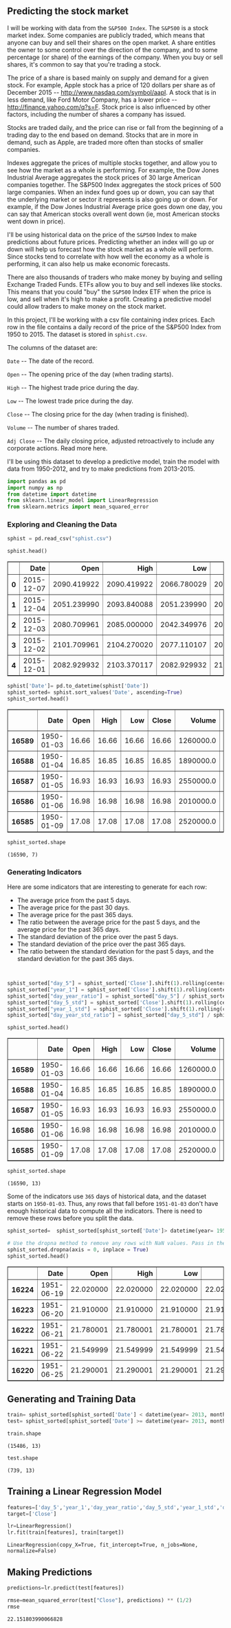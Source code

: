 
## Predicting the stock market



I will be working with data from the `S&P500 Index`. The `S&P500` is a stock market index. Some companies are publicly traded, which means that anyone can buy and sell their shares on the open market. A share entitles the owner to some control over the direction of the company, and to some percentage (or share) of the earnings of the company. When you buy or sell shares, it's common to say that you're trading a stock.

The price of a share is based mainly on supply and demand for a given stock. For example, Apple stock has a price of 120 dollars per share as of December 2015 -- http://www.nasdaq.com/symbol/aapl. A stock that is in less demand, like Ford Motor Company, has a lower price -- http://finance.yahoo.com/q?s=F. Stock price is also influenced by other factors, including the number of shares a company has issued.

Stocks are traded daily, and the price can rise or fall from the beginning of a trading day to the end based on demand. Stocks that are in more in demand, such as Apple, are traded more often than stocks of smaller companies.

Indexes aggregate the prices of multiple stocks together, and allow you to see how the market as a whole is performing. For example, the Dow Jones Industrial Average aggregates the stock prices of 30 large American companies together. The S&P500 Index aggregates the stock prices of 500 large companies. When an index fund goes up or down, you can say that the underlying market or sector it represents is also going up or down. For example, if the Dow Jones Industrial Average price goes down one day, you can say that American stocks overall went down (ie, most American stocks went down in price).

I'll be using historical data on the price of the `S&P500` Index to make predictions about future prices. Predicting whether an index will go up or down will help us forecast how the stock market as a whole will perform. Since stocks tend to correlate with how well the economy as a whole is performing, it can also help us make economic forecasts.

There are also thousands of traders who make money by buying and selling Exchange Traded Funds. ETFs allow you to buy and sell indexes like stocks. This means that you could "buy" the `S&P500` Index ETF when the price is low, and sell when it's high to make a profit. Creating a predictive model could allow traders to make money on the stock market.


In this project, I'll be working with a csv file containing index prices. Each row in the file contains a daily record of the price of the S&P500 Index from 1950 to 2015. The dataset is stored in `sphist.csv`.

The columns of the dataset are:

`Date` -- The date of the record.

`Open` -- The opening price of the day (when trading starts).

`High` -- The highest trade price during the day.

`Low` -- The lowest trade price during the day.

`Close` -- The closing price for the day (when trading is finished).

`Volume` -- The number of shares traded.

`Adj Close` -- The daily closing price, adjusted retroactively to include any corporate actions. Read more here.

I'll be using this dataset to develop a predictive model,  train the model with data from 1950-2012, and try to make predictions from 2013-2015.


```python
import pandas as pd
import numpy as np
from datetime import datetime
from sklearn.linear_model import LinearRegression
from sklearn.metrics import mean_squared_error
```

### Exploring and Cleaning the Data


```python
sphist = pd.read_csv("sphist.csv")
```


```python
sphist.head()
```




<div>

<table border="1" class="dataframe">
  <thead>
    <tr style="text-align: right;">
      <th></th>
      <th>Date</th>
      <th>Open</th>
      <th>High</th>
      <th>Low</th>
      <th>Close</th>
      <th>Volume</th>
      <th>Adj Close</th>
    </tr>
  </thead>
  <tbody>
    <tr>
      <th>0</th>
      <td>2015-12-07</td>
      <td>2090.419922</td>
      <td>2090.419922</td>
      <td>2066.780029</td>
      <td>2077.070068</td>
      <td>4.043820e+09</td>
      <td>2077.070068</td>
    </tr>
    <tr>
      <th>1</th>
      <td>2015-12-04</td>
      <td>2051.239990</td>
      <td>2093.840088</td>
      <td>2051.239990</td>
      <td>2091.689941</td>
      <td>4.214910e+09</td>
      <td>2091.689941</td>
    </tr>
    <tr>
      <th>2</th>
      <td>2015-12-03</td>
      <td>2080.709961</td>
      <td>2085.000000</td>
      <td>2042.349976</td>
      <td>2049.620117</td>
      <td>4.306490e+09</td>
      <td>2049.620117</td>
    </tr>
    <tr>
      <th>3</th>
      <td>2015-12-02</td>
      <td>2101.709961</td>
      <td>2104.270020</td>
      <td>2077.110107</td>
      <td>2079.510010</td>
      <td>3.950640e+09</td>
      <td>2079.510010</td>
    </tr>
    <tr>
      <th>4</th>
      <td>2015-12-01</td>
      <td>2082.929932</td>
      <td>2103.370117</td>
      <td>2082.929932</td>
      <td>2102.629883</td>
      <td>3.712120e+09</td>
      <td>2102.629883</td>
    </tr>
  </tbody>
</table>
</div>




```python
sphist['Date']= pd.to_datetime(sphist['Date'])
sphist_sorted= sphist.sort_values('Date', ascending=True)
sphist_sorted.head()
```




<div>
<style scoped>
    .dataframe tbody tr th:only-of-type {
        vertical-align: middle;
    }

    .dataframe tbody tr th {
        vertical-align: top;
    }

    .dataframe thead th {
        text-align: right;
    }
</style>
<table border="1" class="dataframe">
  <thead>
    <tr style="text-align: right;">
      <th></th>
      <th>Date</th>
      <th>Open</th>
      <th>High</th>
      <th>Low</th>
      <th>Close</th>
      <th>Volume</th>
      <th>Adj Close</th>
    </tr>
  </thead>
  <tbody>
    <tr>
      <th>16589</th>
      <td>1950-01-03</td>
      <td>16.66</td>
      <td>16.66</td>
      <td>16.66</td>
      <td>16.66</td>
      <td>1260000.0</td>
      <td>16.66</td>
    </tr>
    <tr>
      <th>16588</th>
      <td>1950-01-04</td>
      <td>16.85</td>
      <td>16.85</td>
      <td>16.85</td>
      <td>16.85</td>
      <td>1890000.0</td>
      <td>16.85</td>
    </tr>
    <tr>
      <th>16587</th>
      <td>1950-01-05</td>
      <td>16.93</td>
      <td>16.93</td>
      <td>16.93</td>
      <td>16.93</td>
      <td>2550000.0</td>
      <td>16.93</td>
    </tr>
    <tr>
      <th>16586</th>
      <td>1950-01-06</td>
      <td>16.98</td>
      <td>16.98</td>
      <td>16.98</td>
      <td>16.98</td>
      <td>2010000.0</td>
      <td>16.98</td>
    </tr>
    <tr>
      <th>16585</th>
      <td>1950-01-09</td>
      <td>17.08</td>
      <td>17.08</td>
      <td>17.08</td>
      <td>17.08</td>
      <td>2520000.0</td>
      <td>17.08</td>
    </tr>
  </tbody>
</table>
</div>




```python
sphist_sorted.shape
```




    (16590, 7)



### Generating Indicators

Here are some indicators that are interesting to generate for each row:

- The average price from the past 5 days.
- The average price for the past 30 days.
- The average price for the past 365 days.
- The ratio between the average price for the past 5 days, and the average price for the past 365 days.
- The standard deviation of the price over the past 5 days.
- The standard deviation of the price over the past 365 days.
- The ratio between the standard deviation for the past 5 days, and the standard deviation for the past 365 days.


```python


sphist_sorted["day_5"] = sphist_sorted['Close'].shift(1).rolling(center=False, window=5).mean()
sphist_sorted["year_1"] = sphist_sorted['Close'].shift(1).rolling(center=False, window=365).mean()
sphist_sorted["day_year_ratio"] = sphist_sorted["day_5"] / sphist_sorted["year_1"]
sphist_sorted["day_5_std"] = sphist_sorted['Close'].shift(1).rolling(center=False, window=5).std()
sphist_sorted["year_1_std"] = sphist_sorted['Close'].shift(1).rolling(center=False, window=365).std()
sphist_sorted["day_year_std_ratio"] = sphist_sorted["day_5_std"] / sphist_sorted["year_1_std"]

```


```python
sphist_sorted.head()
```




<div>
<style scoped>
    .dataframe tbody tr th:only-of-type {
        vertical-align: middle;
    }

    .dataframe tbody tr th {
        vertical-align: top;
    }

    .dataframe thead th {
        text-align: right;
    }
</style>
<table border="1" class="dataframe">
  <thead>
    <tr style="text-align: right;">
      <th></th>
      <th>Date</th>
      <th>Open</th>
      <th>High</th>
      <th>Low</th>
      <th>Close</th>
      <th>Volume</th>
      <th>Adj Close</th>
      <th>day_5</th>
      <th>year_1</th>
      <th>day_year_ratio</th>
      <th>day_5_std</th>
      <th>year_1_std</th>
      <th>day_year_std_ratio</th>
    </tr>
  </thead>
  <tbody>
    <tr>
      <th>16589</th>
      <td>1950-01-03</td>
      <td>16.66</td>
      <td>16.66</td>
      <td>16.66</td>
      <td>16.66</td>
      <td>1260000.0</td>
      <td>16.66</td>
      <td>NaN</td>
      <td>NaN</td>
      <td>NaN</td>
      <td>NaN</td>
      <td>NaN</td>
      <td>NaN</td>
    </tr>
    <tr>
      <th>16588</th>
      <td>1950-01-04</td>
      <td>16.85</td>
      <td>16.85</td>
      <td>16.85</td>
      <td>16.85</td>
      <td>1890000.0</td>
      <td>16.85</td>
      <td>NaN</td>
      <td>NaN</td>
      <td>NaN</td>
      <td>NaN</td>
      <td>NaN</td>
      <td>NaN</td>
    </tr>
    <tr>
      <th>16587</th>
      <td>1950-01-05</td>
      <td>16.93</td>
      <td>16.93</td>
      <td>16.93</td>
      <td>16.93</td>
      <td>2550000.0</td>
      <td>16.93</td>
      <td>NaN</td>
      <td>NaN</td>
      <td>NaN</td>
      <td>NaN</td>
      <td>NaN</td>
      <td>NaN</td>
    </tr>
    <tr>
      <th>16586</th>
      <td>1950-01-06</td>
      <td>16.98</td>
      <td>16.98</td>
      <td>16.98</td>
      <td>16.98</td>
      <td>2010000.0</td>
      <td>16.98</td>
      <td>NaN</td>
      <td>NaN</td>
      <td>NaN</td>
      <td>NaN</td>
      <td>NaN</td>
      <td>NaN</td>
    </tr>
    <tr>
      <th>16585</th>
      <td>1950-01-09</td>
      <td>17.08</td>
      <td>17.08</td>
      <td>17.08</td>
      <td>17.08</td>
      <td>2520000.0</td>
      <td>17.08</td>
      <td>NaN</td>
      <td>NaN</td>
      <td>NaN</td>
      <td>NaN</td>
      <td>NaN</td>
      <td>NaN</td>
    </tr>
  </tbody>
</table>
</div>




```python
sphist_sorted.shape
```




    (16590, 13)



 Some of the indicators use `365` days of historical data, and the dataset starts on `1950-01-03`. Thus, any rows that fall before `1951-01-03` don't have enough historical data to compute all the indicators. There is need to remove these rows before you split the data.


```python
sphist_sorted=  sphist_sorted[sphist_sorted['Date']> datetime(year= 1951, month= 1,  day= 2)]

# Use the dropna method to remove any rows with NaN values. Pass in the axis=0 argument to drop rows.
sphist_sorted.dropna(axis = 0, inplace = True)
sphist_sorted.head()
```




<div>
<style scoped>
    .dataframe tbody tr th:only-of-type {
        vertical-align: middle;
    }

    .dataframe tbody tr th {
        vertical-align: top;
    }

    .dataframe thead th {
        text-align: right;
    }
</style>
<table border="1" class="dataframe">
  <thead>
    <tr style="text-align: right;">
      <th></th>
      <th>Date</th>
      <th>Open</th>
      <th>High</th>
      <th>Low</th>
      <th>Close</th>
      <th>Volume</th>
      <th>Adj Close</th>
      <th>day_5</th>
      <th>year_1</th>
      <th>day_year_ratio</th>
      <th>day_5_std</th>
      <th>year_1_std</th>
      <th>day_year_std_ratio</th>
    </tr>
  </thead>
  <tbody>
    <tr>
      <th>16224</th>
      <td>1951-06-19</td>
      <td>22.020000</td>
      <td>22.020000</td>
      <td>22.020000</td>
      <td>22.020000</td>
      <td>1100000.0</td>
      <td>22.020000</td>
      <td>21.800</td>
      <td>19.447726</td>
      <td>1.120954</td>
      <td>0.256223</td>
      <td>1.790253</td>
      <td>0.143121</td>
    </tr>
    <tr>
      <th>16223</th>
      <td>1951-06-20</td>
      <td>21.910000</td>
      <td>21.910000</td>
      <td>21.910000</td>
      <td>21.910000</td>
      <td>1120000.0</td>
      <td>21.910000</td>
      <td>21.900</td>
      <td>19.462411</td>
      <td>1.125246</td>
      <td>0.213659</td>
      <td>1.789307</td>
      <td>0.119409</td>
    </tr>
    <tr>
      <th>16222</th>
      <td>1951-06-21</td>
      <td>21.780001</td>
      <td>21.780001</td>
      <td>21.780001</td>
      <td>21.780001</td>
      <td>1100000.0</td>
      <td>21.780001</td>
      <td>21.972</td>
      <td>19.476274</td>
      <td>1.128142</td>
      <td>0.092574</td>
      <td>1.788613</td>
      <td>0.051758</td>
    </tr>
    <tr>
      <th>16221</th>
      <td>1951-06-22</td>
      <td>21.549999</td>
      <td>21.549999</td>
      <td>21.549999</td>
      <td>21.549999</td>
      <td>1340000.0</td>
      <td>21.549999</td>
      <td>21.960</td>
      <td>19.489562</td>
      <td>1.126757</td>
      <td>0.115108</td>
      <td>1.787659</td>
      <td>0.064390</td>
    </tr>
    <tr>
      <th>16220</th>
      <td>1951-06-25</td>
      <td>21.290001</td>
      <td>21.290001</td>
      <td>21.290001</td>
      <td>21.290001</td>
      <td>2440000.0</td>
      <td>21.290001</td>
      <td>21.862</td>
      <td>19.502082</td>
      <td>1.121008</td>
      <td>0.204132</td>
      <td>1.786038</td>
      <td>0.114293</td>
    </tr>
  </tbody>
</table>
</div>



## Generating and Training Data


```python
train= sphist_sorted[sphist_sorted['Date'] < datetime(year= 2013, month= 1,  day= 1)]
test= sphist_sorted[sphist_sorted['Date'] >= datetime(year= 2013, month= 1,  day= 1)]
```


```python
train.shape
```




    (15486, 13)




```python
test.shape
```




    (739, 13)



## Training a Linear Regression Model


```python
features=['day_5','year_1','day_year_ratio','day_5_std','year_1_std','day_year_std_ratio']
target=['Close']
```


```python
lr=LinearRegression()
lr.fit(train[features], train[target])
```




    LinearRegression(copy_X=True, fit_intercept=True, n_jobs=None, normalize=False)



## Making Predictions


```python
predictions=lr.predict(test[features])
```


```python
rmse=mean_squared_error(test["Close"], predictions) ** (1/2)
rmse
```




    22.151803990066828




```python

```
